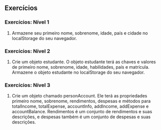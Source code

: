 ## Exercícios

### Exercícios: Nível 1

1. Armazene seu primeiro nome, sobrenome, idade, país e cidade no localStorage do seu navegador.

### Exercícios: Nível 2

1. Crie um objeto estudante. O objeto estudante terá as chaves e valores de primeiro nome, sobrenome, idade, habilidades, país e matrícula. Armazene o objeto estudante no localStorage do seu navegador.

### Exercícios: Nível 3

1. Crie um objeto chamado personAccount. Ele terá as propriedades primeiro nome, sobrenome, rendimentos, despesas e métodos para totalIncome, totalExpense, accountInfo, addIncome, addExpense e accountBalance. Rendimentos é um conjunto de rendimentos e suas descrições, e despesas também é um conjunto de despesas e suas descrições.